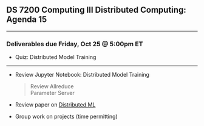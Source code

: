 ## DS 7200 Computing III Distributed Computing: Agenda 15

---

### Deliverables due Friday, Oct 25 @ 5:00pm ET

- Quiz: Distributed Model Training


---

- Review Jupyter Notebook: Distributed Model Training

  > Review Allreduce  
  > Parameter Server

- Review paper on [Distributed ML](https://www.cs.cornell.edu/courses/cs4787/2019sp/notes/lecture22.pdf)

- Group work on projects (time permitting)
